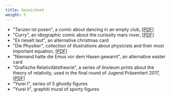 ```yaml
---
title: Gezeichnet
weight: 5
---
```

- "Tanzen ist posen", a comic about dancing in an empty club, [[PDF](/)]
- "Curry", an idiographic comic about the curiosity mars rover, [[PDF](/)]
- "Es rieselt laut", an alternative christmas card
- "Die Physiker", collection of illustrations about physicists and their most important equation, [[PDF](/)]
- "Niemand hatte die Emus vor dem Hasen gewarnt", an alternative easter card
- "Grafische Relativitätstheorie", a series of linoleum prints about the theory of relativity, used in the final round of Jugend Präsentiert 2017, [[PDF](/)]
- "Yurei I",  series of 5 ghostly figures
- "Yurei II", graphiti mural of sporty figures
